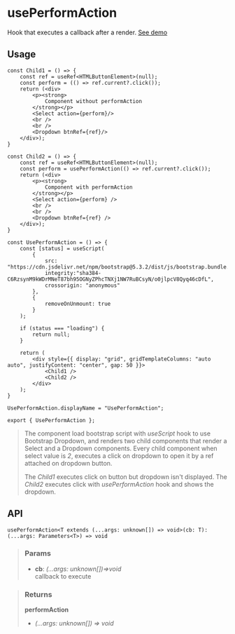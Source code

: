 # usePerformAction
Hook that executes a callback after a render. [See demo](https://react-tools.ndria.dev/#/hooks/events/usePerformAction)

## Usage

```tsx
const Child1 = () => {
	const ref = useRef<HTMLButtonElement>(null);
	const perform = (() => ref.current?.click());
	return (<div>
		<p><strong>
			Component without performAction
		</strong></p>
		<Select action={perform}/>
		<br />
		<br />
		<Dropdown btnRef={ref}/>
	</div>);
}

const Child2 = () => {
	const ref = useRef<HTMLButtonElement>(null);
	const perform = usePerformAction(() => ref.current?.click());
	return (<div>
		<p><strong>
			Component with performAction
		</strong></p>
		<Select action={perform} />
		<br />
		<br />
		<Dropdown btnRef={ref} />
	</div>);
}

const UsePerformAction = () => {
	const [status] = useScript(
		{
			src: "https://cdn.jsdelivr.net/npm/bootstrap@5.3.2/dist/js/bootstrap.bundle.min.js",
			integrity:"sha384-C6RzsynM9kWDrMNeT87bh95OGNyZPhcTNXj1NW7RuBCsyN/o0jlpcV8Qyq46cDfL",
			crossorigin: "anonymous"
		},
		{
			removeOnUnmount: true
		}
	);

	if (status === "loading") {
		return null;
	}

	return (
		<div style={{ display: "grid", gridTemplateColumns: "auto auto", justifyContent: "center", gap: 50 }}>
			<Child1 />
			<Child2 />
		</div>
	);
}

UsePerformAction.displayName = "UsePerformAction";

export { UsePerformAction };
```

> The component load bootstrap script with _useScript_ hook to use Bootstrap Dropdown, and renders two child components that render a Select and a Dropdown components. Every child component when select value is _2_, executes a click on dropdown to open it by a ref attached on dropdown button.
> 
> The _Child1_ executes click on button but dropdown isn't displayed. The _Child2_ executes click with _usePerformAction_ hook and shows the dropdown.


## API

```tsx
usePerformAction<T extends (...args: unknown[]) => void>(cb: T): (...args: Parameters<T>) => void
```


> ### Params
>
> - __cb__: _(...args: unknown[])=>void_  
callback to execute
>



> ### Returns
>
> __performAction__
> - _(...args: unknown[]) => void_  
>